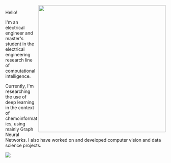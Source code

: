 <img src="https://gist.githubusercontent.com/vininjr/d29bb07bdadb41e4b0923bc8fa748b1a/raw/88f20c9d749d756be63f22b09f3c4ac570bc5101/programming.gif" min-width="400px" max-width="400px" width="400px" align="right" alt="">

<p align="left"> 
Hello!

I'm an electrical engineer and master's student in the electrical engineering research line of computational intelligence.  
  
Currently, I'm researching the use of deep learning in the context of chemoinformatics, using mainly Graph Neural Networks. I also have worked on and developed computer vision and data science projects.
</p>

<a href="https://www.linkedin.com/in/takaogahara/"><img src="https://img.shields.io/badge/LinkedIn-0077B5?style=for-the-badge&logo=linkedin&logoColor=white"></a>
